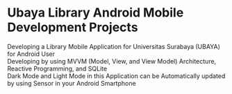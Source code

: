 # Ubaya Library Android Mobile Development Projects
Developing a Library Mobile Application for Universitas Surabaya (UBAYA) for Android User <br>
Developing by using MVVM (Model, View, and View Model) Architecture, Reactive Programming, and SQLite <br>
Dark Mode and Light Mode in this Application can be Automatically updated by using Sensor in your Android Smartphone
